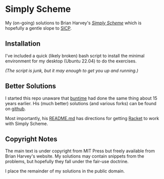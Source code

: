 # Simply Scheme

My (on-going) solutions to Brian Harvey's [*Simply
Scheme*](http://www.cs.berkeley.edu/~bh/ss-toc2.html) which is
hopefully a gentle slope to
[SICP](https://sarabander.github.io/sicp/).

## Installation

I've included a quick (likely broken) bash script to install the
minimal environment for my desktop (Ubuntu 22.04) to do the
exercises.

_(The script is junk, but it may enough to get you up and running.)_

## Better Solutions

I started this repo unaware that [buntime](https://github.com/buntine)
had done the same thing about 15 years earlier. His (much better)
solutions (and various forks) can be found on
[github](https://github.com/buntine/Simply-Scheme-Exercises).

Most importantly, his
[README.md](https://github.com/buntine/Simply-Scheme-Exercises) has
directions for getting [Racket](https://racket-lang.org/) to work with
Simply Scheme.

## Copyright Notes

The main text is under copyright from MIT Press but freely available
from Brian Harvey's website. My solutions may contain snippets from
the problems, but hopefully they fall under the fair-use
doctrine.

I place the remainder of my solutions in the public domain.
